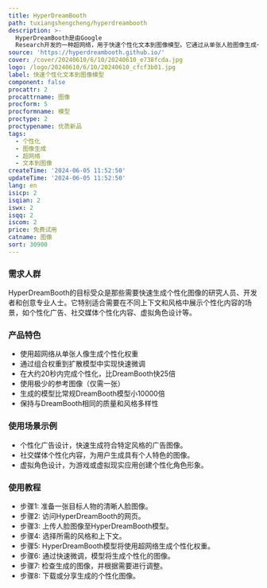 ```yaml
---
title: HyperDreamBooth
path: tuxiangshengcheng/hyperdreambooth
description: >-
  HyperDreamBooth是由Google
  Research开发的一种超网络，用于快速个性化文本到图像模型。它通过从单张人脸图像生成一组小型的个性化权重，结合快速微调，能够在多种上下文和风格中生成具有高主题细节的人脸图像，同时保持模型对多样化风格和语义修改的关键知识。
source: 'https://hyperdreambooth.github.io/'
cover: /cover/20240610/6/10/20240610_e738fcda.jpg
logo: /logo/20240610/6/10/20240610_cfcf3b01.jpg
label: 快速个性化文本到图像模型
component: false
procattr: 2
procattrname: 图像
procform: 5
procformname: 模型
proctype: 2
proctypename: 优质新品
tags:
  - 个性化
  - 图像生成
  - 超网络
  - 文本到图像
createTime: '2024-06-05 11:52:50'
updateTime: '2024-06-05 11:52:50'
lang: en
isicp: 2
isqian: 2
iswx: 2
isqq: 2
iscom: 2
price: 免费试用
catname: 图像
sort: 30900
---
```




### 需求人群
HyperDreamBooth的目标受众是那些需要快速生成个性化图像的研究人员、开发者和创意专业人士。它特别适合需要在不同上下文和风格中展示个性化内容的场景，如个性化广告、社交媒体个性化内容、虚拟角色设计等。

### 产品特色
* 使用超网络从单张人像生成个性化权重
* 通过组合权重到扩散模型中实现快速微调
* 在大约20秒内完成个性化，比DreamBooth快25倍
* 使用极少的参考图像（仅需一张）
* 生成的模型比常规DreamBooth模型小10000倍
* 保持与DreamBooth相同的质量和风格多样性

### 使用场景示例
* 个性化广告设计，快速生成符合特定风格的广告图像。
* 社交媒体个性化内容，为用户生成具有个人特色的图像。
* 虚拟角色设计，为游戏或虚拟现实应用创建个性化角色形象。

### 使用教程
* 步骤1: 准备一张目标人物的清晰人脸图像。
* 步骤2: 访问HyperDreamBooth的网页。
* 步骤3: 上传人脸图像至HyperDreamBooth模型。
* 步骤4: 选择所需的风格和上下文。
* 步骤5: HyperDreamBooth模型将使用超网络生成个性化权重。
* 步骤6: 通过快速微调，模型将生成个性化的图像。
* 步骤7: 检查生成的图像，并根据需要进行调整。
* 步骤8: 下载或分享生成的个性化图像。

  
